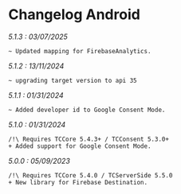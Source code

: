 Changelog Android
=================

*5.1.3 : 03/07/2025*

	~ Updated mapping for FirebaseAnalytics.

*5.1.2 : 13/11/2024*

	~ upgrading target version to api 35

*5.1.1 : 01/31/2024*

	~ Added developer id to Google Consent Mode. 

*5.1.0 : 01/31/2024*

    /!\ Requires TCCore 5.4.3+ / TCConsent 5.3.0+
	+ Added support for Google Consent Mode.

*5.0.0 : 05/09/2023*

    /!\ Requires TCCore 5.4.0 / TCServerSide 5.5.0
	+ New library for Firebase Destination.
